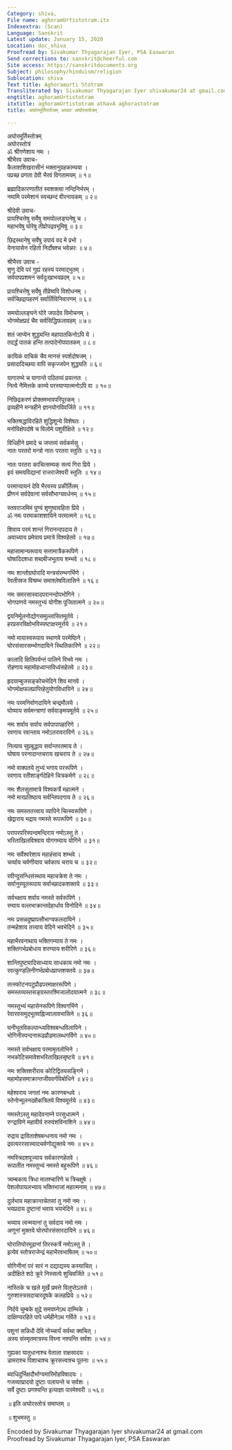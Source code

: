 ```yaml
---
Category: shiva,
File name: aghoramUrtistotram.itx
Indexextra: (Scan)
Language: Sanskrit
Latest update: January 15, 2020
Location: doc_shiva
Proofread by: Sivakumar Thyagarajan Iyer, PSA Easwaran
Send corrections to: sanskrit@cheerful.com
Site access: https://sanskritdocuments.org
Subject: philosophy/hinduism/religion
Sublocation: shiva
Text title: Aghoramurti Stotram
Transliterated by: Sivakumar Thyagarajan Iyer shivakumar24 at gmail.com
engtitle: aghoramUrtistotram
itxtitle: aghoramUrtistotram athavA aghorastotram
title: अघोरमूर्तिस्तोत्रम् अथवा अघोरस्तोत्रम्

---
```

  
 अघोरमूर्तिस्तोत्रम्   
अघोरस्तोत्रं  
ॐ श्रीगणेशाय नमः ।  
श्रीभैरव उवाच-  
कैलाशशिखरासीनं भक्तानुग्रहकाम्यया ।  
पप्रच्छ प्रणता देवी भैरवं विगतामयम् ॥ १॥  
  
ब्रह्मादिकारणातीतं स्वशक्त्या नन्दिनिर्भरम् ।  
नमामि परमेशानं स्वच्छन्दं वीरनायकम् ॥ २॥  
  
श्रीदेवी उवाच-  
प्रायश्चित्तेषु सर्वेषु समयोल्लङ्घनेषु च ।  
महाभयेषु घोरेषु तीव्रोपद्रवभूमिषु ॥ ३॥  
  
छिद्रस्थानेषु सर्वेषु उपायं वद मे प्रभो ।  
येनायासेन रहितो निर्दोषश्च भवेन्नरः ॥ ४॥  
  
श्रीभैरव उवाच -  
शृणु  देवि परं गुह्यं रहस्यं परमाद्भुतम् ।  
सर्वपापप्रशमनं सर्वदुःखाभयप्रदम् ॥ ५॥  
  
प्रायश्चित्तेषु सर्वेषु तीव्रेष्वपि विशोधनम् ।  
सर्वच्छिद्रापहरणं सर्वार्तिविनिवारणम् ॥ ६॥  
  
समयोल्लङ्घने घोरे जपादेव विमोचनम् ।  
भोगमोक्षप्रदं चैव सर्वसिद्धिफलावहम् ॥ ७॥  
  
शतं जाप्येन शुद्ध्यन्ति महापातकिनोऽपि ये ।  
तदर्द्धं पातकं हन्ति तत्पादेनोपपातकम् ॥ ८॥  
  
कायिकं वाचिकं चैव मानसं स्पर्शदोषजम् ।  
प्रसादादिच्छया वापि सकृज्जपेन शुद्ध्यति ॥ ६॥  
  
यागारम्भे च यागान्ते पठितव्यं प्रयत्नतः ।  
नित्ये नैमित्तके काम्ये परस्याप्यात्मनोऽपि वा ॥ १०॥  
  
निछिद्रकरणं प्रोक्तमभावपरिपूरकम् ।  
द्रव्यहीने मन्त्रहीने ज्ञानयोगविवर्जिते ॥ ११॥  
  
भक्तिश्रद्धाविरहिते शुद्धिशून्ये विशेषतः ।  
मनोविक्षेपदोषे च विलोमे पशुवीक्षिते ॥ १२॥  
  
विधिहीने प्रमादे च जप्तव्यं सर्वकर्मसु ।  
नातः परतरो मन्त्रो नातः परतरा स्तुतिः ॥ १३॥  
  
नातः परतरा काचित्सम्यक् सत्यं गिरा प्रिये ।  
इयं समयविद्यानां राजराजेश्वरी स्तुतिः ॥ १४॥  
  
परमाप्यायनं देवि भैरवस्य प्रकीर्तितम् ।  
प्रीणनं सर्वदेवानां सर्वसौभाग्यवर्धनम् ॥ १५॥  
  
स्तवराजमिमं पुण्यं शृणुष्वावहिता प्रिये ।  
ॐ नमः परमाकाशशायिने परमात्मने ॥ १६॥  
  
शिवाय परमं शान्तं गिरानन्दपदाय ते ।  
अवाच्याय प्रमेयाय प्रमात्रे विश्वहेतवे ॥ १७॥  
  
महासामान्यरूपाय सत्तामात्रैकरूपिणे ।  
घोषादिदशधा शब्दबीजभूताय शम्भवे ॥ १८॥  
  
नमः शान्तोग्रघोरादि मन्त्रसंरम्भगर्भिणे ।  
रेवतीस्रज विश्रम्भ समाश्लेषविलासिने ॥ १६॥  
  
नमः समरसास्वादपरानन्दोपभोगिने ।  
भोगपाणये नमस्तुभ्यं योगीश पूजितात्मने ॥ २०॥  
  
द्वयनिर्मूलनोद्योगसमुल्लासितमूर्तये ।  
हरप्रसरविक्षोभविस्पष्टाक्षरमूर्त्तये ॥ २१॥  
  
नमो मायास्वरूपाय स्थाणवे परमेष्ठिने ।  
घोरसंसारसम्भोगदायिने स्थितिकारिणे ॥ २२॥  
  
कालादि क्षितिपर्यन्तं पालिने विभवे नमः ।  
रोहणाय महामोहध्वान्तविध्वंसहेतवे ॥ २३॥  
  
हृदयाम्बुजसङ्कोचभेदिने शिव मानवे ।  
भोगमोक्षफलप्राप्तिहेतुयोगविधायिने ॥ २४॥  
  
नमः परमनिर्वाणदायिने चन्द्रमौलये ।  
घोष्याय सर्वमन्त्राणां सर्ववाङ्मयमूर्तये ॥ २५॥  
  
नमः शर्वाय सर्वाय सर्वपापापहारिणे ।  
रवणाय रवान्ताय नमोऽतरावराविणे ॥ २६॥  
  
नित्याय सुप्रबुद्धाय सर्वान्तरतमाय ते ।  
घोषाय परनादान्तचराय खचराय ते ॥ २७॥  
  
नमो वाक्पतये तुभ्यं भगाय पररूपिणे ।  
रवणाय रतीशार्ङ्गदेहिने चित्रकर्मणे ॥ २८॥  
  
नमः शैलसुतामात्रे विश्वकर्त्रे महात्मने ।  
नमो मारप्रतिष्ठाय सर्वन्तिपदगाय ते ॥ २६॥  
  
नमः समस्ततत्त्वाय व्यापिने चित्स्वरूपिणे ।  
खेद्वाराय भद्राय नमस्ते रूपरूपिणे ॥ ३०॥  
  
परापरपरिस्पन्दमन्दिराय नमोऽस्तु ते ।  
भरिताखिलविश्वाय योगगम्याय योगिने ॥ ३१॥  
  
नमः सर्वेश्वरेशाय महाहंसाय शम्भवे ।  
चर्व्याय चर्वणीयाय चर्वकाय चराय च ॥ ३२॥  
  
रवीन्दुसन्धिसंस्थाय महाचक्रेश ते नमः ।  
सर्वानुस्यूतरूपाय सर्वाच्छादकशक्तये ॥ ३३॥  
  
सर्वभक्षाय शर्वाय नमस्ते सर्वरूपिणे ।  
रम्याय वल्लभाक्रान्तदेहार्धाय विनोदिने ॥ ३४॥  
  
नमः प्रसन्नदुष्प्रापसौभाग्यफलदायिने ।  
तन्महेशाय तत्त्वाय वेदिने भवभेदिने ॥ ३५॥  
  
महाभैरवनाथाय भक्तिगम्याय ते नमः ।  
शक्तिगर्भप्रबोधाय शरण्याय शरीरिणे ॥ ३६॥  
  
शान्तिपुष्ट्यादिसाध्याय साधकाय नमो नमः ।  
रवत्कुण्डलिनीगर्भप्रबोधप्राप्तशक्तये ॥ ३७॥  
  
तत्स्फोटनपटुप्रौढपरमाक्षररूपिणे ।  
समस्तव्यस्तसङ्ग्रस्तरश्मिजालोदयात्मने ॥ ३८॥  
  
नमस्तुभ्यं महासेनरूपिणे विश्वगर्भिणे ।  
रेवारवसमुद्भूतवह्निज्वालावभासिने ॥ ३६॥  
  
घनीभूतविकल्पान्ध्यविश्वबन्धविलापिने ।  
भोगिनीस्पन्दनारूढप्रौढमालब्धगर्विणे ॥ ४०॥  
  
नमस्ते सर्वभक्षाय परमामृतलोभिने ।  
नभकोटिसमावेशभरिताखिलसृष्टये  ॥ ४१॥  
  
नमः शक्तिशरीराय कोटिद्वितयसङ्गिने ।  
महामोहसमाक्रान्तजीववर्गविबोधिने ॥ ४२॥  
  
महेश्वराय जगतां नमः कारणबन्धवे ।  
स्तेनोन्मूलनदक्षैकत्रितये विश्वमूर्त्तये ॥ ४३॥  
  
नमस्तेऽस्तु महादेवनाम्ने परसुधात्मने ।  
रुग्द्राविणे महावीर्य रुरुवंशविनाशिने ॥ ४४॥  
  
रुद्राय द्राविताशेषबन्धनाय नमो नमः ।  
द्रवत्यररसास्वादचर्वणोद्युक्तये नमः ॥ ४५॥  
  
नमस्त्रिदशपूज्याय सर्वकारणहेतवे ।  
रूपातीत नमस्तुभ्यं नमस्ते बहुरूपिणे ॥ ४६॥  
  
त्र्यम्बकाय त्रिधा मातश्चारिणे च त्रिचक्षुषे ।  
पेशलोपायलभ्याय भक्तिभाजां महात्मनाम् ॥ ४७॥  
  
दुर्लभाय महाक्रान्तचेतसां तु नमो नमः ।  
भयप्रदाय दुष्टानां भवाय भयभेदिने ॥ ४८॥  
  
भव्याय त्वन्मयानां तु सर्वदाय नमो नमः ।  
अणूनां मुक्तये घोरघोरसंसारदायिने ॥ ४६॥  
  
घोरातिघोरमूढानां तिरस्कर्त्रे नमोऽस्तु ते ।  
इत्येवं स्तोत्रराजेन्द्रं महाभैरवभाषितम् ॥ ५०॥  
  
योगिनीनां परं सारं न दद्याद्यस्य कस्याचित् ।  
अदीक्षिते शठे  क्रूरे निस्सत्ये शुचिवर्जिते ॥ ५१॥  
  
नास्तिके च खले मूर्खे प्रमत्ते विलुप्तेऽलसे ।  
गुरुशास्त्रसदाचारदूषके कलहप्रिये ॥ ५२॥  
  
निर्दये चुम्बके क्षुद्रे समयघ्नेऽथ दाम्भिके ।  
दाक्षिण्यरहिते पापे धर्महीनेऽथ गर्विते ॥ ५३॥  
  
पशूनां सन्निधौ देवि नोच्चार्यं सर्वथा क्वचित् ।  
अस्य संस्मृतमात्रस्य विघ्ना नश्यन्ति सर्वशः ॥ ५४॥  
  
गुह्यका यातुधानाश्च वेताला राक्षसादयः ।  
डामराश्च पिशाचाश्च क्रूरसत्त्वाश्च पूतनाः ॥ ५५॥  
  
ब्याधिदुर्भिक्षदौर्भाग्यमारिमोहविषादयः ।  
गजव्याघ्रादयो दुष्टाः पलायन्ते च सर्वशः ।  
सर्वे दुष्टाः प्रणश्यन्ति इत्याज्ञा पारमेश्वरी ॥ ५६॥  
  
॥ इति अघोरस्तोत्रं समाप्तम् ॥  
  
॥ शुभमस्तु ॥  
  
  
Encoded by Sivakumar Thyagarajan Iyer shivakumar24 at gmail.com  
Proofread by Sivakumar Thyagarajan Iyer, PSA Easwaran  
  
